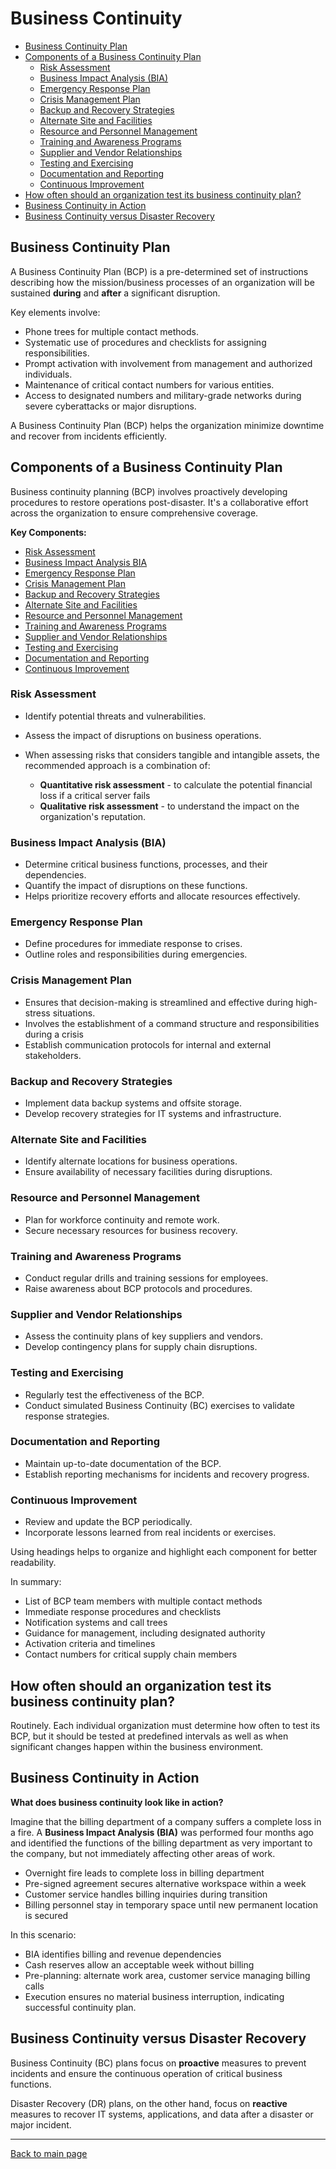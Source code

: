 
# Business Continuity


- [Business Continuity Plan](#business-continuity-plan)
- [Components of a Business Continuity Plan](#components-of-a-business-continuity-plan)
    - [Risk Assessment](#risk-assessment)
    - [Business Impact Analysis (BIA)](#business-impact-analysis-bia)
    - [Emergency Response Plan](#emergency-response-plan)
    - [Crisis Management Plan](#crisis-management-plan)
    - [Backup and Recovery Strategies](#backup-and-recovery-strategies)
    - [Alternate Site and Facilities](#alternate-site-and-facilities)
    - [Resource and Personnel Management](#resource-and-personnel-management)
    - [Training and Awareness Programs](#training-and-awareness-programs)
    - [Supplier and Vendor Relationships](#supplier-and-vendor-relationships)
    - [Testing and Exercising](#testing-and-exercising)
    - [Documentation and Reporting](#documentation-and-reporting)
    - [Continuous Improvement](#continuous-improvement)
- [How often should an organization test its business continuity plan?](#how-often-should-an-organization-test-its-business-continuity-plan)
- [Business Continuity in Action](#business-continuity-in-action)
- [Business Continuity versus Disaster Recovery](#business-continuity-versus-disaster-recovery)


## Business Continuity Plan 

A Business Continuity Plan (BCP) is a pre-determined set of instructions describing how the mission/business processes of an organization will be sustained **during** and **after** a significant disruption.

Key elements involve:

- Phone trees for multiple contact methods.
- Systematic use of procedures and checklists for assigning responsibilities.
- Prompt activation with involvement from management and authorized individuals.
- Maintenance of critical contact numbers for various entities.
- Access to designated numbers and military-grade networks during severe cyberattacks or major disruptions.

A Business Continuity Plan (BCP) helps the organization minimize downtime and recover from incidents efficiently.

## Components of a Business Continuity Plan

Business continuity planning (BCP) involves proactively developing procedures to restore operations post-disaster. It's a collaborative effort across the organization to ensure comprehensive coverage.

**Key Components:**

- [Risk Assessment](#risk-assessment)
- [Business Impact Analysis BIA](#business-impact-analysis-bia)
- [Emergency Response Plan](#emergency-response-plan)
- [Crisis Management Plan](#crisis-management-plan)
- [Backup and Recovery Strategies](#backup-and-recovery-strategies)
- [Alternate Site and Facilities](#alternate-site-and-facilities)
- [Resource and Personnel Management](#resource-and-personnel-management)
- [Training and Awareness Programs](#training-and-awareness-programs)
- [Supplier and Vendor Relationships](#supplier-and-vendor-relationships)
- [Testing and Exercising](#testing-and-exercising)
- [Documentation and Reporting](#documentation-and-reporting)
- [Continuous Improvement](#continuous-improvement)


### Risk Assessment

- Identify potential threats and vulnerabilities.
- Assess the impact of disruptions on business operations.
- When assessing risks that considers tangible and intangible assets, the recommended approach is a combination of:

    - **Quantitative risk assessment** - to calculate the potential financial loss if a critical server fails
    - **Qualitative risk assessment** - to understand the impact on the organization's reputation.

### Business Impact Analysis (BIA)

- Determine critical business functions, processes, and their dependencies.
- Quantify the impact of disruptions on these functions.
- Helps prioritize recovery efforts and allocate resources effectively.

### Emergency Response Plan

- Define procedures for immediate response to crises.
- Outline roles and responsibilities during emergencies.

### Crisis Management Plan

- Ensures that decision-making is streamlined and effective during high-stress situations.
- Involves the establishment of a command structure and responsibilities during a crisis
- Establish communication protocols for internal and external stakeholders.

### Backup and Recovery Strategies

- Implement data backup systems and offsite storage.
- Develop recovery strategies for IT systems and infrastructure.

### Alternate Site and Facilities

- Identify alternate locations for business operations.
- Ensure availability of necessary facilities during disruptions.

### Resource and Personnel Management

- Plan for workforce continuity and remote work.
- Secure necessary resources for business recovery.

### Training and Awareness Programs

- Conduct regular drills and training sessions for employees.
- Raise awareness about BCP protocols and procedures.

### Supplier and Vendor Relationships

- Assess the continuity plans of key suppliers and vendors.
- Develop contingency plans for supply chain disruptions.

### Testing and Exercising

- Regularly test the effectiveness of the BCP.
- Conduct simulated Business Continuity (BC) exercises to validate response strategies.

### Documentation and Reporting

- Maintain up-to-date documentation of the BCP.
- Establish reporting mechanisms for incidents and recovery progress.

### Continuous Improvement

- Review and update the BCP periodically.
- Incorporate lessons learned from real incidents or exercises.

Using headings helps to organize and highlight each component for better readability.

In summary: 

- List of BCP team members with multiple contact methods
- Immediate response procedures and checklists
- Notification systems and call trees
- Guidance for management, including designated authority
- Activation criteria and timelines
- Contact numbers for critical supply chain members

## How often should an organization test its business continuity plan?

Routinely. Each individual organization must determine how often to test its BCP, but it should be tested at predefined intervals as well as when significant changes happen within the business environment. 


## Business Continuity in Action

**What does business continuity look like in action?**

Imagine that the billing department of a company suffers a complete loss in a fire. A **Business Impact Analysis (BIA)** was performed four months ago and identified the functions of the billing department as very important to the company, but not immediately affecting other areas of work.

- Overnight fire leads to complete loss in billing department
- Pre-signed agreement secures alternative workspace within a week
- Customer service handles billing inquiries during transition
- Billing personnel stay in temporary space until new permanent location is secured

In this scenario:

- BIA identifies billing and revenue dependencies
- Cash reserves allow an acceptable week without billing
- Pre-planning: alternate work area, customer service managing billing calls
- Execution ensures no material business interruption, indicating successful continuity plan.

## Business Continuity versus Disaster Recovery

Business Continuity (BC) plans focus on **proactive** measures to prevent incidents and ensure the continuous operation of critical business functions. 

Disaster Recovery (DR) plans, on the other hand, focus on **reactive** measures to recover IT systems, applications, and data after a disaster or major incident.

----------------------------------------------

[Back to main page](../../README.md#security)    